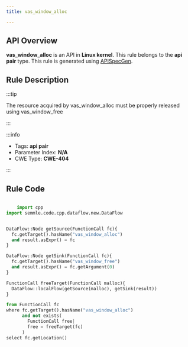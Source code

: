```yaml
---
title: vas_window_alloc

---
```



## API Overview
**vas_window_alloc** is an API in **Linux kernel**. This rule belongs to the **api pair** type. This rule is generated using [APISpecGen](../../tools/APISpecGen).
## Rule Description

:::tip

The resource acquired by vas_window_alloc must be properly released using vas_window_free

:::

:::info

- Tags: **api pair**
- Parameter Index: **N/A**
- CWE Type: **CWE-404**

:::

## Rule Code
```python

    import cpp
import semmle.code.cpp.dataflow.new.DataFlow


DataFlow::Node getSource(FunctionCall fc){
  fc.getTarget().hasName("vas_window_alloc")
  and result.asExpr() = fc
}

DataFlow::Node getSink(FunctionCall fc){
  fc.getTarget().hasName("vas_window_free")
  and result.asExpr() = fc.getArgument(0)
}

FunctionCall freeTarget(FunctionCall malloc){
  DataFlow::localFlow(getSource(malloc), getSink(result))
}

from FunctionCall fc
where fc.getTarget().hasName("vas_window_alloc")
      and not exists(
        FunctionCall free| 
        free = freeTarget(fc)
      )
select fc.getLocation()

    
```
